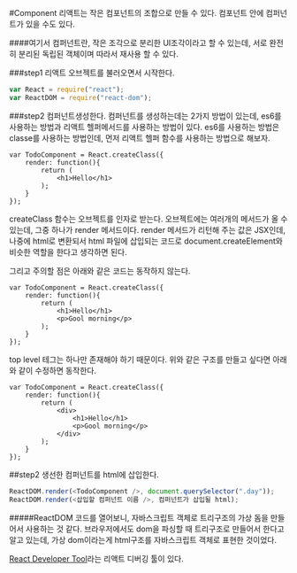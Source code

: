 #Component
리액트는 작은 컴포넌트의 조합으로 만들 수 있다. 컴포넌트 안에 컴퍼넌트가 있을 수도 있다. 

####여기서 컴퍼넌트란, 작은 조각으로 분리한 UI조각이라고 할 수 있는데, 서로 완전히 분리된 독립된 객체이며 따라서 재사용 할 수 있다.

###step1
리액트 오브젝트를 불러오면서 시작한다. 

```javascript
var React = require("react");
var ReactDOM = require("react-dom");
```

###step2
컴퍼넌트생성한다.  컴퍼넌트를 생성하는데는 2가지 방법이 있는데, es6를 사용하는 방법과 리액트 헬퍼메서드를 사용하는 방법이 있다. 
es6를 사용하는 방법은 classe를 사용하는 방법인데, 먼저 리액트 헬퍼 함수를 사용하는 방법으로 해보자. 

```
var TodoComponent = React.createClass({
    render: function(){
        return (
            <h1>Hello</h1>
        );
    }
});
```

createClass 함수는 오브젝트를 인자로 받는다. 오브젝트에는 여러개의 메서드가 올 수 있는데, 그중 하나가 render 메서드이다. render 메서드가 리턴해 주는 값은 JSX인데, 나중에 html로 변환되서 html 파일에 삽입되는 코드로 document.createElement와 비슷한 역할을 한다고 생각하면 된다. 

그리고 주의할 점은 아래와 같은 코드는 동작하지 않는다.

```
var TodoComponent = React.createClass({
    render: function(){
        return (
            <h1>Hello</h1>
            <p>Gool morning</p>
        );
    }
});
```
top level 테그는 하나만 존재해야 하기 때문이다. 위와 같은 구조를 만들고 싶다면 아래와 같이 수정하면 동작한다. 


```
var TodoComponent = React.createClass({
    render: function(){
        return (
            <div>
                <h1>Hello</h1>
                <p>Gool morning</p>
            </div>
        );
    }
});
```



##step2
생선한 컴퍼넌트를 html에 삽입한다. 

```javascript 
ReactDOM.render(<TodoComponent />, document.querySelector(".day"));
ReactDOM.render(<삽입할 컴퍼넌트 이름 />, 컴퍼넌트가 삽입될 html);
```



#####ReactDOM 코드를 열어보니, 자바스크립트 객체로 트리구조의 가상 돔을 만들어서 사용하는 것 같다. 브라우저에서도 dom을 파싱할 때 트리구조로 만들어서 한다고 알고 있는데, 가상 dom이라는게 html구조를 자바스크립트 객체로 표현한 것이었다.

[React Developer Tool](https://chrome.google.com/webstore/detail/react-developer-tools/fmkadmapgofadopljbjfkapdkoienihi/related?hl=en)라는 리액트 디버깅 툴이 있다. 
